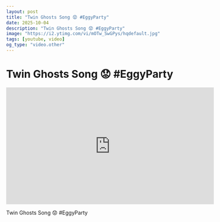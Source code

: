 ```yaml
---
layout: post
title: "Twin Ghosts Song 😟 #EggyParty"
date: 2025-10-04
description: "Twin Ghosts Song 😟 #EggyParty"
image: "https://i2.ytimg.com/vi/mOTw_SwGPys/hqdefault.jpg"
tags: [youtube, video]
og_type: "video.other"
---
```


<script type="application/ld+json">
{
  "@context": "http://schema.org",
  "@type": "VideoObject",
  "name": "Twin Ghosts Song \ud83d\ude1f #EggyParty",
  "description": "Twin Ghosts Song \ud83d\ude1f #EggyParty",
  "thumbnailUrl": "https://i2.ytimg.com/vi/mOTw_SwGPys/hqdefault.jpg",
  "uploadDate": "2025-10-04T12:01:34",
  "embedUrl": "https://www.youtube.com/embed/mOTw_SwGPys",
  "publisher": {
    "@type": "Person",
    "name": "Celo Zaga"
  },
  "mainEntityOfPage": {
    "@type": "WebPage",
    "@id": "https://celozaga.github.io/2025/10/04/twin-ghosts-song-\ud83d\ude1f-#eggyparty-mOTw_SwGPys.html"
  },
  "duration": "PT0M0S"
}
</script>

<script type="application/ld+json">
{
  "@context": "http://schema.org",
  "@type": "BlogPosting",
  "headline": "Twin Ghosts Song \ud83d\ude1f #EggyParty",
  "image": "https://i2.ytimg.com/vi/mOTw_SwGPys/hqdefault.jpg",
  "publisher": {
    "@type": "Person",
    "name": "Celo Zaga"
  },
  "url": "https://celozaga.github.io/2025/10/04/twin-ghosts-song-\ud83d\ude1f-#eggyparty-mOTw_SwGPys.html",
  "datePublished": "2025-10-04T12:01:34",
  "dateCreated": "2025-10-04T12:01:34",
  "dateModified": "2025-10-04T12:01:34",
  "description": "Twin Ghosts Song \ud83d\ude1f #EggyParty",
  "author": {
    "@type": "Person",
    "name": "Celo Zaga"
  },
  "mainEntityOfPage": {
    "@type": "WebPage",
    "@id": "https://celozaga.github.io/2025/10/04/twin-ghosts-song-\ud83d\ude1f-#eggyparty-mOTw_SwGPys.html"
  }
}
</script>

<h1 class="youtube-post-title">Twin Ghosts Song 😟 #EggyParty</h1>

<iframe width="560" height="315" src="https://www.youtube.com/embed/mOTw_SwGPys" class="youtube-post-embed" frameborder="0" allowfullscreen></iframe>

<p class="youtube-post-description">Twin Ghosts Song 😟 #EggyParty</p>
